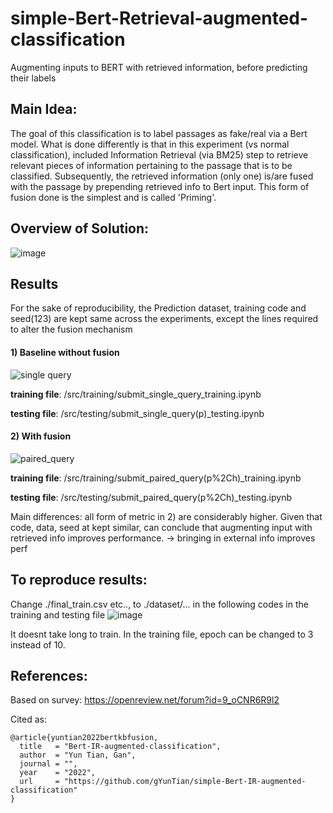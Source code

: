 # simple-Bert-Retrieval-augmented-classification
Augmenting inputs to BERT with retrieved information, before predicting their labels

## Main Idea:
The goal of this classification is to label passages as fake/real via a Bert model.
What is done differently is that in this experiment (vs normal classification), included Information Retrieval (via BM25) step to retrieve relevant pieces of information pertaining to the passage that is to be classified.
Subsequently, the retrieved information (only one) is/are fused with the passage by prepending retrieved info to Bert input.
This form of fusion done is the simplest and is called 'Priming'. <br/>

## Overview of Solution:
![image](https://user-images.githubusercontent.com/54625060/170184988-c058e8ba-687c-40e4-9515-2f32c5881012.png) <br />

## Results
For the sake of reproducibility, the Prediction dataset, training code and seed(123) are kept same across the experiments, except the lines required to alter the fusion mechanism 

#### 1) Baseline without fusion
![single query](https://user-images.githubusercontent.com/54625060/170484839-3ab29a87-b6a9-4e08-a1cd-c320aa3f5e15.jpg)

<b>training file</b>: /src/training/submit_single_query_training.ipynb

<b>testing file</b>: /src/testing/submit_single_query(p)_testing.ipynb <br />
#### 2) With fusion
![paired_query](https://user-images.githubusercontent.com/54625060/170484855-6b620cac-cfba-4181-8871-16b30ff58711.jpg)

<b>training file</b>: /src/training/submit_paired_query(p%2Ch)_training.ipynb

<b>testing file</b>: /src/testing/submit_paired_query(p%2Ch)_testing.ipynb

Main differences: all form of metric in 2) are considerably higher.
Given that code, data, seed at kept similar, can conclude that augmenting input with retrieved info improves performance. -> bringing in external info improves perf<br />

## To reproduce results:
Change ./final_train.csv etc.., to ./dataset/... in the following codes in the training and testing file
![image](https://user-images.githubusercontent.com/54625060/170484339-21d1db66-19d9-4126-8bb3-5a2f8b684b7b.png)


It doesnt take long to train. In the training file, epoch can be changed to 3 instead of 10.

## References:
Based on survey: https://openreview.net/forum?id=9_oCNR6R9l2

Cited as:

    @article{yuntian2022bertkbfusion,
      title   = "Bert-IR-augmented-classification",
      author  = "Yun Tian, Gan",
      journal = "",
      year    = "2022",
      url     = "https://github.com/gYunTian/simple-Bert-IR-augmented-classification"
    }
